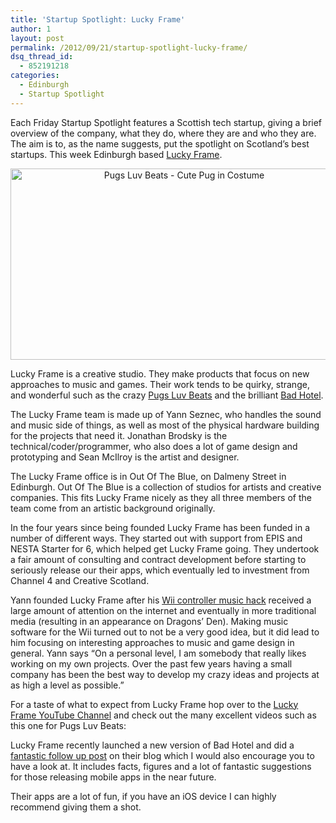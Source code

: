 ```yaml
---
title: 'Startup Spotlight: Lucky Frame'
author: 1
layout: post
permalink: /2012/09/21/startup-spotlight-lucky-frame/
dsq_thread_id:
  - 852191218
categories:
  - Edinburgh
  - Startup Spotlight
---
```

Each Friday Startup Spotlight features a Scottish tech startup, giving a brief overview of the company, what they do, where they are and who they are. The aim is to, as the name suggests, put the spotlight on Scotland’s best startups. This week Edinburgh based [Lucky Frame][1].

<p style="text-align: center;">
  <a href="http://www.rookieoven.com/wp-content/uploads/2012/09/pugs-luv-beats.png"><img class="size-full wp-image-2621 aligncenter" title="pugs-luv-beats" src="http://www.rookieoven.com/wp-content/uploads/2012/09/pugs-luv-beats.png" alt="Pugs Luv Beats - Cute Pug in Costume" width="540" height="306" /></a>
</p>

Lucky Frame is a creative studio. They make products that focus on new approaches to music and games. Their work tends to be quirky, strange, and wonderful such as the crazy [Pugs Luv Beats][2] and the brilliant [Bad Hotel][3].

The Lucky Frame team is made up of Yann Seznec, who handles the sound and music side of things, as well as most of the physical hardware building for the projects that need it. Jonathan Brodsky is the technical/coder/programmer, who also does a lot of game design and prototyping and Sean McIlroy is the artist and designer.

The Lucky Frame office is in Out Of The Blue, on Dalmeny Street in Edinburgh. Out Of The Blue is a collection of studios for artists and creative companies. This fits Lucky Frame nicely as they all three members of the team come from an artistic background originally.

In the four years since being founded Lucky Frame has been funded in a number of different ways. They started out with support from EPIS and NESTA Starter for 6, which helped get Lucky Frame going. They undertook a fair amount of consulting and contract development before starting to seriously release our their apps, which eventually led to investment from Channel 4 and Creative Scotland.

Yann founded Lucky Frame after his [Wii controller music hack][4] received a large amount of attention on the internet and eventually in more traditional media (resulting in an appearance on Dragons&#8217; Den). Making music software for the Wii turned out to not be a very good idea, but it did lead to him focusing on interesting approaches to music and game design in general. Yann says &#8220;On a personal level, I am somebody that really likes working on my own projects. Over the past few years having a small company has been the best way to develop my crazy ideas and projects at as high a level as possible.&#8221;

For a taste of what to expect from Lucky Frame hop over to the [Lucky Frame YouTube Channel][5] and check out the many excellent videos such as this one for Pugs Luv Beats:



Lucky Frame recently launched a new version of Bad Hotel and did a [fantastic follow up post][6] on their blog which I would also encourage you to have a look at. It includes facts, figures and a lot of fantastic suggestions for those releasing mobile apps in the near future.

Their apps are a lot of fun, if you have an iOS device I can highly recommend giving them a shot.

 [1]: http://luckyframe.co.uk/ "Lucky Frame Creative Studio and Game Developer"
 [2]: http://itunes.apple.com/us/app/pugs-luv-beats/id488112663?mt=8 "Pugs Luv Beats for iPhone and iPad"
 [3]: http://itunes.apple.com/us/app/bad-hotel/id548665066?mt=8 "iTunes link for Bad Hotel by Lucky Frame"
 [4]: http://theamazingrolo.net/wii/ "Wiimote Much Hack by Yann Seznec"
 [5]: http://www.youtube.com/user/LuckyFrameIsGreat "Lucky Fame YouTube Channel - Gameplay, interviews and more"
 [6]: http://luckyframe.co.uk/bad-hotel-one-month-on/ "Lucky Frame Bad Hotel One month on"
